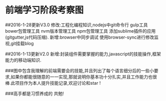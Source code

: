 
#  前端学习阶段考察图
    
##2016-1-28更新V3.0
    修改:工程化编程知识,nodejs中git命令行  gulp工具 bower包管理工具 nvm版本管理工具  npm包管理工具  添加sublime插件的应用(gitgutter,js代码压缩).
    新增:browser中同步调试  使用browser-sync进行修改监视,git挂载blog
    
##2016-1-13更新V2.0
    新增:封装组件需要掌握的能力,javascript的技能操作,框架能力的移动端知识.
    


###图中包含我理解的前端需要会的技能,并且列出了每个语言细分后的一些小要求,如果你都能很随意的一一实现,那就说明你基本功十分扎实,并且工作能力也很棒.此项目作为本人提升技能记录,欢迎讨论和star !

###高手都是习惯养成的 共勉!